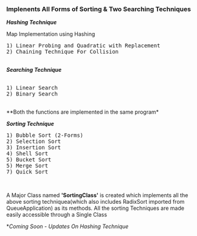 <h3>Implenents All Forms of Sorting & Two Searching Techniques</h3>

<em><strong>Hashing Technique</strong></em>

Map Implementation using Hashing
<pre>
1) Linear Probing and Quadratic with Replacement
2) Chaining Technique For Collision
</pre>
<br>
<em><strong>Searching Technique</strong></em>
<br><br>
<pre>
1) Linear Search
2) Binary Search
</pre>
<br>
**Both the functions are implemented in the same program*
<br>

<em><strong>Sorting Technique</strong></em>
<pre>
1) Bubble Sort (2-Forms)
2) Selection Sort
3) Insertion Sort
4) Shell Sort
5) Bucket Sort
5) Merge Sort
7) Quick Sort
</pre><br>
A Major Class named <b>'SortingClass'</b> is created which implements all the above sorting techniquea(which also includes RadixSort imported from QueueApplication) as its methods.
All the sorting Techniques are made easily accessible through a Single Class

**Coming Soon - Updates On Hashing Technique*
